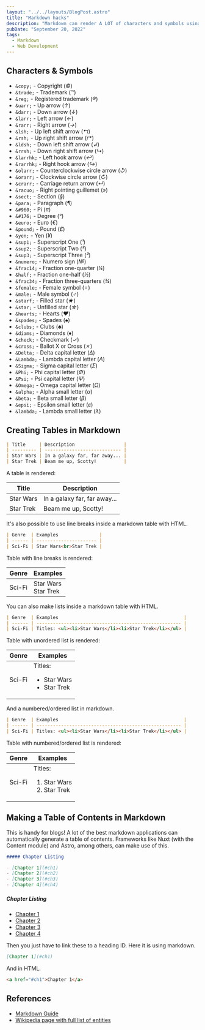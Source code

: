 ```yaml
---
layout: "../../layouts/BlogPost.astro"
title: "Markdown hacks"
description: "Markdown can render A LOT of characters and symbols using specific 'entities', and can do other things like render tables, so I made myself a list of common or handy, but easy-to-forget markdown hacks based off the official Markdown Guide."
pubDate: "September 20, 2022"
tags:
  - Markdown
  - Web Development
---
```


## Characters & Symbols

- `&copy;` - Copyright (_©_)
- `&trade;` - Trademark (_™_)
- `&reg;` - Registered trademark (_®_)
- `&uarr;` - Up arrow (_↑_)
- `&darr;` - Down arrow (_↓_)
- `&larr;` - Left arrow (_←_)
- `&rarr;` - Right arrow (_→_)
- `&lsh;` - Up left shift arrow (_↰_)
- `&rsh;` - Up right shift arrow (_↱_)
- `&ldsh;` - Down left shift arrow (_↲_)
- `&rrsh;` - Down right shift arrow (_↳_)
- `&larrhk;` - Left hook arrow (_↩_)
- `&rarrhk;` - Right hook arrow (_↪_)
- `&olarr;` - Counterclockwise circle arrow (_↺_)
- `&orarr;` - Clockwise circle arrow (_↻_)
- `&crarr;` - Carriage return arrow (_↵_)
- `&racuo;` - Right pointing guillemet (_»_)
- `&sect;` - Section (_§_)
- `&para;` - Paragraph (_¶_)
- `&#960;` - Pi (_π_)
- `&#176;` - Degree (_°_)
- `&euro;` - Euro (_€_)
- `&pound;` - Pound (_£_)
- `&yen;` - Yen (_¥_)
- `&sup1;` - Superscript One (_¹_)
- `&sup2;` - Superscript Two (_²_)
- `&sup3;` - Superscript Three (_³_)
- `&numero;` - Numero sign (_№_)
- `&frac14;` - Fraction one-quarter (_¼_)
- `&half;` - Fraction one-half (_½_)
- `&frac34;` - Fraction three-quarters (_¾_)
- `&female;` - Female symbol (_♀_)
- `&male;` - Male symbol (_♂_)
- `&starf;` - Filled star (_★_)
- `&star;` - Unfilled star (_☆_)
- `&hearts;` - Hearts (_♥_)
- `&spades;` - Spades (_♠_)
- `&clubs;` - Clubs (_♣_)
- `&diams;` - Diamonds (_♦_)
- `&check;` - Checkmark (_✓_)
- `&cross;` - Ballot X or Cross (_✗_)
- `&Delta;` - Delta capital letter (_Δ_)
- `&Lambda;` - Lambda capital letter (_Λ_)
- `&Sigma;` - Sigma capital letter (_Σ_)
- `&Phi;` - Phi capital letter (_Φ_)
- `&Psi;` - Psi capital letter (_Ψ_)
- `&Omega;` - Omega capital letter (_Ω_)
- `&alpha;` - Alpha small letter (_α_)
- `&beta;` - Beta small letter (_β_)
- `&epsi;` - Epsilon small letter (_ε_)
- `&lambda;` - Lambda small letter (_λ_)

## Creating Tables in Markdown

```md
| Title     | Description                  |
| --------- | ---------------------------- |
| Star Wars | In a galaxy far, far away... |
| Star Trek | Beam me up, Scotty!          |
```

A table is rendered:

| Title     | Description                  |
| --------- | ---------------------------- |
| Star Wars | In a galaxy far, far away... |
| Star Trek | Beam me up, Scotty!          |

It's also possible to use line breaks inside a markdown table with HTML.

```md
| Genre  | Examples               |
| ------ | ---------------------- |
| Sci-Fi | Star Wars<br>Star Trek |
```

Table with line breaks is rendered:

| Genre  | Examples               |
| ------ | ---------------------- |
| Sci-Fi | Star Wars<br>Star Trek |

You can also make lists inside a markdown table with HTML.

```md
| Genre  | Examples                                              |
| ------ | ----------------------------------------------------- |
| Sci-Fi | Titles: <ul><li>Star Wars</li><li>Star Trek</li></ul> |
```

Table with unordered list is rendered:

| Genre  | Examples                                              |
| ------ | ----------------------------------------------------- |
| Sci-Fi | Titles: <ul><li>Star Wars</li><li>Star Trek</li></ul> |

And a numbered/ordered list in markdown.

```md
| Genre  | Examples                                              |
| ------ | ----------------------------------------------------- |
| Sci-Fi | Titles: <ul><li>Star Wars</li><li>Star Trek</li></ul> |
```

Table with numbered/ordered list is rendered:

| Genre  | Examples                                              |
| ------ | ----------------------------------------------------- |
| Sci-Fi | Titles: <ol><li>Star Wars</li><li>Star Trek</li></ol> |

## Making a Table of Contents in Markdown

This is handy for blogs! A lot of the best markdown applications can automatically generate a table of contents. Frameworks like Nuxt (with the Content module) and Astro, among others, can make use of this.

```md
##### Chapter Listing

- [Chapter 1](#ch1)
- [Chapter 2](#ch2)
- [Chapter 3](#ch3)
- [Chapter 4](#ch4)
```

##### Chapter Listing

- [Chapter 1](#ch1)
- [Chapter 2](#ch2)
- [Chapter 3](#ch3)
- [Chapter 4](#ch4)

Then you just have to link these to a heading ID. Here it is using markdown.

```md
[Chapter 1](#ch1)
```

And in HTML.

```html
<a href="#ch1">Chapter 1</a>
```

## References

- <a href="https://www.markdownguide.org/hacks" target="_blank">Markdown Guide</a>
- <a href="https://en.wikipedia.org/wiki/List_of_XML_and_HTML_character_entity_references#List_of_character_entity_references_in_HTML" target="_blank">Wikipedia page with full list of entities</a>
